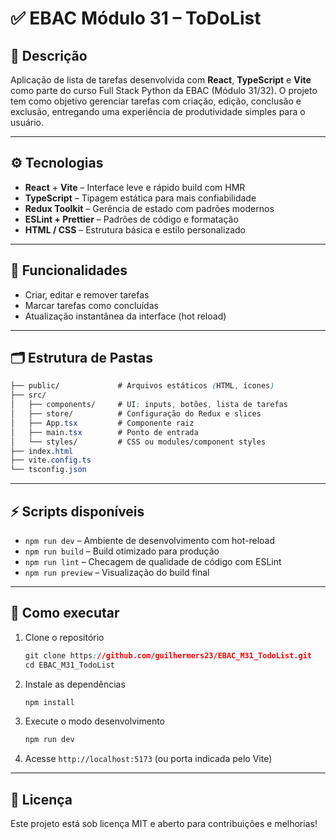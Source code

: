# ✅ EBAC Módulo 31 – ToDoList

## 📌 Descrição

Aplicação de lista de tarefas desenvolvida com **React**, **TypeScript** e **Vite** como parte do curso Full Stack Python da EBAC (Módulo 31/32). O projeto tem como objetivo gerenciar tarefas com criação, edição, conclusão e exclusão, entregando uma experiência de produtividade simples para o usuário.

---

## ⚙️ Tecnologias

*   **React** + **Vite** – Interface leve e rápido build com HMR
*   **TypeScript** – Tipagem estática para mais confiabilidade
*   **Redux Toolkit** – Gerência de estado com padrões modernos
*   **ESLint + Prettier** – Padrões de código e formatação
*   **HTML / CSS** – Estrutura básica e estilo personalizado

---

## 🎯 Funcionalidades

*   Criar, editar e remover tarefas
*   Marcar tarefas como concluídas
*   Atualização instantânea da interface (hot reload)

---

## 🗂️ Estrutura de Pastas

```css
├── public/             # Arquivos estáticos (HTML, ícones)
├── src/
│   ├── components/     # UI: inputs, botões, lista de tarefas
│   ├── store/          # Configuração do Redux e slices
│   ├── App.tsx         # Componente raiz
│   ├── main.tsx        # Ponto de entrada
│   └── styles/         # CSS ou modules/component styles
├── index.html
├── vite.config.ts
└── tsconfig.json
```

---

## ⚡ Scripts disponíveis

*   `npm run dev` – Ambiente de desenvolvimento com hot-reload
*   `npm run build` – Build otimizado para produção
*   `npm run lint` – Checagem de qualidade de código com ESLint
*   `npm run preview` – Visualização do build final

---

## 🚀 Como executar

1.  Clone o repositório
    
    ```css
    git clone https://github.com/guilhermers23/EBAC_M31_TodoList.git
    cd EBAC_M31_TodoList
    ```
    
2.  Instale as dependências
    
    ```css
    npm install
    ```
    
3.  Execute o modo desenvolvimento
    
    ```css
    npm run dev
    ```
    
4.  Acesse `http://localhost:5173` (ou porta indicada pelo Vite)

---

## 📝 Licença

Este projeto está sob licença MIT e aberto para contribuições e melhorias!
